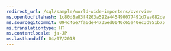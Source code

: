 ```yaml
---
redirect_url: /sql/sample/world-wide-importers/overview
ms.openlocfilehash: 1c80d8a83f4203a592a445490077491d7ea082de
ms.sourcegitcommit: 094c46e7fa6de44735ed0040c65a40ec3d951b75
ms.translationtype: HT
ms.contentlocale: ja-JP
ms.lasthandoff: 04/07/2018
---
```

